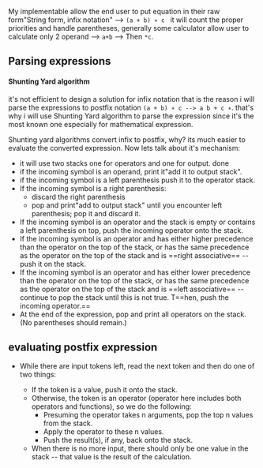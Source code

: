 My implementable allow the end user to put equation in their raw form"String form, infix notation" --> `(a + b) ∗ c ` it will count the proper priorities and handle parentheses,  generally some calculator allow user to calculate only 2 operand  --> `a+b` --> Then `*c`.

## Parsing expressions
#### Shunting Yard algorithm
it's not efficient to design a solution for infix notation that is the reason i will parse the expressions to postfix notation `(a + b) ∗ c --> a b + c ∗`. that's why i will use Shunting Yard algorithm to parse the expression since it's the most known one especially for mathematical expression.

Shunting yard algorithms convert infix to postfix, why? its much easier to evaluate the converted expression. Now lets talk about it's mechanism:

- it will use two stacks one for operators and one for output. done
- if the incoming symbol is an operand, print it"add it to output stack".
- if the incoming symbol is a  left parenthesis push it to the operator stack.
- If the incoming symbol is a right parenthesis:
	- discard the right parenthesis
	- pop and print"add to output stack" until you encounter left parenthesis; pop it and discard it.
- If the incoming symbol is an operator and the stack is empty or contains a left parenthesis on top, push the incoming operator onto the stack.
- If the incoming symbol is an operator and has either higher precedence than the operator on the top of the stack, or has the same precedence as the operator on the top of the stack and is ==right associative== -- push it on the stack.
- If the incoming symbol is an operator and has either lower precedence than the operator on the top of the stack, or has the same precedence as the operator on the top of the stack and is ==left associative== -- continue to pop the stack until this is not true. T==hen, push the incoming operator.==
- At the end of the expression, pop and print all operators on the stack. (No parentheses should remain.)

## evaluating postfix expression
- While there are input tokens left, read the next token and then do one of two things:

    - If the token is a value, push it onto the stack.
    - Otherwise, the token is an operator (operator here includes both operators and functions), so we do the following:
        - Presuming the operator takes n arguments, pop the top n values from the stack.
        - Apply the operator to these n values.
        - Push the result(s), if any, back onto the stack.
	- When there is no more input, there should only be one value in the stack -- that value is the result of the calculation.
